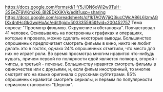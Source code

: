 https://docs.google.com/forms/d/1-Y5JiON6oWl2w9TuH-3SEeZF9VKm2k6_BI2EDkXiKVk/edit?usp=sharing
https://docs.google.com/spreadsheets/d/1kTAOW7jiQ3iucCWcA86L6IzmAGIXx4ntHcGkGwqHoAc/edit#gid=503335595&fvid=200452757
Тема опроса: "Просмотр фильмов. Окружение и обстановка". Поучаствовал 41 человек. Основываясь на построенных графиках и операциях, которые я провела, можно сделать некоторые выводы. Большинство опрошенных предпочитает смотреть фильмы в кино, никто не любит делать это в гостях, однако 24% опрошенных отметили, что место для них не играет роли. Во время просмотра многим нравится что-нибудь кушать, причем первой по полярности едой является попкорн, второй - чипсы, а третьей - печенье. Большинству нравится смотреть фильмы в одиночестве или с друзьями, и, если фильм иностранный, то многие смотрят его на языке оригинала с русскими субтитрами. 85% опрошенных нравится смотреть сериалы, и первым по популярности сериалом становится "Шерлок". 
